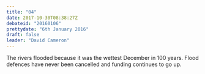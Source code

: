 ```yaml
---
title: "04"
date: 2017-10-30T08:38:27Z
debateid: "20160106"
prettydate: "6th January 2016"
draft: false
leader: "David Cameron"
---
```


The rivers flooded because it was the wettest December in 100 years. Flood defences have never been cancelled and funding continues to go up.